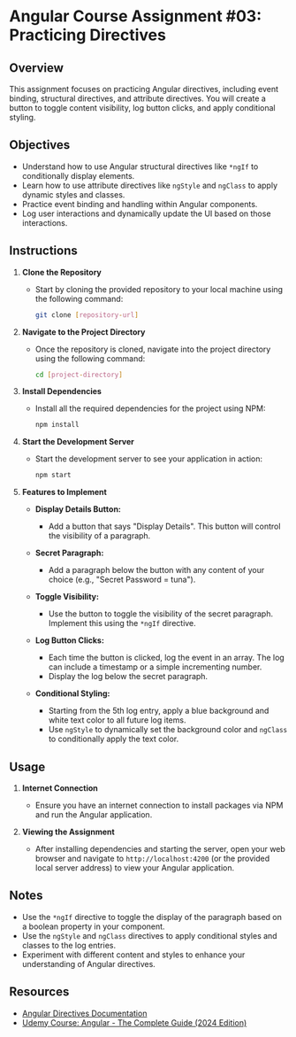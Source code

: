 # Angular Course Assignment #03: Practicing Directives

## Overview
This assignment focuses on practicing Angular directives, including event binding, structural directives, and attribute directives. You will create a button to toggle content visibility, log button clicks, and apply conditional styling.

## Objectives
- Understand how to use Angular structural directives like `*ngIf` to conditionally display elements.
- Learn how to use attribute directives like `ngStyle` and `ngClass` to apply dynamic styles and classes.
- Practice event binding and handling within Angular components.
- Log user interactions and dynamically update the UI based on those interactions.

## Instructions

1. **Clone the Repository**
   - Start by cloning the provided repository to your local machine using the following command:
     ```bash
     git clone [repository-url]
     ```

2. **Navigate to the Project Directory**
   - Once the repository is cloned, navigate into the project directory using the following command:
     ```bash
     cd [project-directory]
     ```

3. **Install Dependencies**
   - Install all the required dependencies for the project using NPM:
     ```bash
     npm install
     ```

4. **Start the Development Server**
   - Start the development server to see your application in action:
     ```bash
     npm start
     ```

5. **Features to Implement**
   - **Display Details Button:**
     - Add a button that says "Display Details". This button will control the visibility of a paragraph.
   
   - **Secret Paragraph:**
     - Add a paragraph below the button with any content of your choice (e.g., "Secret Password = tuna").
   
   - **Toggle Visibility:**
     - Use the button to toggle the visibility of the secret paragraph. Implement this using the `*ngIf` directive.
   
   - **Log Button Clicks:**
     - Each time the button is clicked, log the event in an array. The log can include a timestamp or a simple incrementing number.
     - Display the log below the secret paragraph.

   - **Conditional Styling:**
     - Starting from the 5th log entry, apply a blue background and white text color to all future log items.
     - Use `ngStyle` to dynamically set the background color and `ngClass` to conditionally apply the text color.

## Usage

1. **Internet Connection**
   - Ensure you have an internet connection to install packages via NPM and run the Angular application.

2. **Viewing the Assignment**
   - After installing dependencies and starting the server, open your web browser and navigate to `http://localhost:4200` (or the provided local server address) to view your Angular application.

## Notes
- Use the `*ngIf` directive to toggle the display of the paragraph based on a boolean property in your component.
- Use the `ngStyle` and `ngClass` directives to apply conditional styles and classes to the log entries.
- Experiment with different content and styles to enhance your understanding of Angular directives.

## Resources
- [Angular Directives Documentation](https://angular.io/guide/attribute-directives)
- [Udemy Course: Angular - The Complete Guide (2024 Edition)](https://www.udemy.com/course/the-complete-guide-to-angular-2/)

